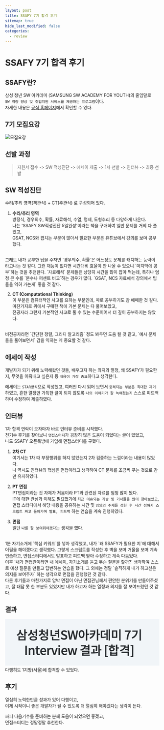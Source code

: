 ```yaml
---
layout: post
title: SSAFY 7기 합격 후기
sitemap: true
hide_last_modified: false
categories:
  - review
---
```

# SSAFY 7기 합격 후기

## SSAFY란?
삼성 청년 SW 아카데미 (SAMSUNG SW ACADEMY FOR YOUTH)의 줄임말로  
`SW 역량 향상 및 취업지원 서비스를 제공하는 프로그램`이다.  
자세한 내용은 [공식 홈페이지](https://www.ssafy.com/)에서 확인할 수 있다.

## 7기 모집요강
![모집요강](https://www.ssafy.com/gate/service/swpcommboard/20211013101225629_BHUV2RDL.png)

## 선발 과정
> 지원서 접수 -> SW 적성진단 -> 에세이 제출 -> 1차 선발 -> 인터뷰 -> 최종 선발

## SW 적성진단
수리/추리 영역(객관식) + CT(주관식) 로 구성되어 있다.  
1. **수리/추리 영역**  
방정식, 경우의수, 확률, 자료해석, 수열, 명제, 도형추리 등 다양하게 나온다.  
나는 'SSAFY SW적성진단 5일완성'이라는 책을 구매하여 일반 문제를 거의 다 풀었고,  
GSAT, NCS와 겹치는 부분이 많아서 필요한 부분은 유튜브에서 강의를 보며 공부했다.  
<br>
그래도 내가 공부한 팁을 주자면 `경우의수, 확률`은 어느정도 문제를 캐치하는 능력이 타고나는 것 같다. 그런 재능이 없다면 시간대비 효율이 안 나올 수 있으니 `마지막에 공부`하는 것을 추천한다.  
`자료해석` 문제들은 상당히 시간을 많이 잡아 먹는데, 특히나 엄청 큰 수를  `분수나 퍼센트 비교`하는 경우가 많다. `GSAT, NCS 자료해석 강의에서 팁들을 익혀 가는게` 좋을 것 같다.

2. **CT (Computational Thinking)**  
이 부분은 컴퓨터적인 사고를 요하는 부분인데, 따로 공부하기도 참 애매한 것 같다.  
마찬가지로 위에서 구매한 책에 기본 문제는 다 풀어보았고,  
전공자라 그런지 기본적인 사고로 풀 수 있는 수준이어서 더 깊이 공부하지는 않았다.  
<br>
비전공자라면 `간단한 정렬, 그리디 알고리즘` 정도 봐두면 도움 될 것 같고,  
`예시 문제들을 풀어보면서` 감을 익히는 게 중요할 것 같다. 

## 에세이 작성
개발자가 되기 위해 노력해왔던 것들, 배우고자 하는 의지와 열정, 왜 SSAFY가 필요한지, 무엇을 이뤄내고 싶은지 등 `내용이 가장 중요`하다고 생각한다.  

에세이는 `STAR방식`으로 작성했고, 여러번 다시 읽어 보면서 `중복되는 부분은 최대한 제거`하였고, 흔한 열정만 가득한 글이 되지 않도록 `나의 이야기가 잘 녹여졌는지` 스스로 피드백하며 수정하여 제출하였다.

## 인터뷰
1차 합격 연락이 오자마자 바로 인터뷰 준비를 시작했다.  
전기수 후기를 찾아보니 `면접스터디`가 굉장히 많은 도움이 되었다는 글이 있었고,  
나도 SSAFY 오픈톡방에 가입해 면접스터디를 구했다.  

1. **2차 CT**  
여기서는 1차 때 부정행위를 하지 않았는지 2차 검증하는 느낌이라는 내용이 많았다.  
나 역시도 인터뷰의 핵심은 면접이라고 생각하여 CT 문제를 조금씩 푸는 것으로 감만 유지하였다.

2. **PT 면접**  
PT면접이라는 것 자체가 처음이라 PT와 관련된 자료를 엄청 많이 봤다.  
IT에 대한 관심과 이해도 필요했기에 `최근 이슈되는 기술 및 기사들을 많이 찾아보았고`,  
면접 스터디에서 해당 내용을 공유하는 시간 및 `임의의 주제를 정한 후 시간 정해서 스크립트 짜고 돌아가며 발표, 피드백` 하는 연습을 계속 진행하였다.

3. **면접**  
일단 `나를 잘 보여줘야겠다`는 생각을 했다.  
<br>
1분 자기소개에 `핵심 키워드`를 넣자 생각했고, 내가 `왜 SSAFY가 필요한 지`에 대해서 어필을 해야겠다고 생각했다.  
그렇게 스크립트를 작성한 후 벽을 보며 거울을 보며 계속 연습하고, 면접스터디에서도 발표하고 피드백 받아 수정하고 계속 다듬었다.  
<br>
이후 `내가 면접관이라면 내 에세이, 자기소개를 듣고 무슨 질문을 할까?` 생각하여 스스로 예상 질문을 만들고 답변하는 연습을 했다. 그 외에는 정말 `솔직하게 내가 하고싶은 의지를 보여주자` 하는 생각으로 면접을 진행했던 것 같다.  
<br>
다른 후기들과 마찬가지로 압박 면접이 아닌 면접관님께서 편안한 분위기를 만들어주셨고, 잘 대답 못 한 부분도 있었지만 내가 하고자 하는 열정과 의지를 잘 보여드렸던 것 같다.

## 결과
![합격](/assets/img/blog/review/ssafy.jpg)  
다행히도 1지망(서울)에 합격할 수 있었다.

## 후기
열심히 노력한만큼 성과가 있어 다행이고,  
이제 시작이니 좋은 개발자가 될 수 있도록 더 열심히 해야겠다는 생각이 든다.

싸피 다음기수를 준비하는 분께 도움이 되었으면 좋겠고,  
면접스터디는 정말정말 추천한다.  